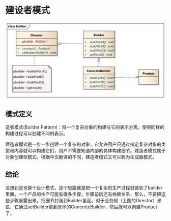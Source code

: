 # 建设者模式

![picture 0](../images/3ba7b54c5fe61eee060b490209ba405374a5c3c7f171901dc419b3c2685e4fde.png)  

## 模式定义
造者模式(Builder Pattern)：将一个复杂对象的构建与它的表示分离，使得同样的构建过程可以创建不同的表示。

建造者模式是一步一步创建一个复杂的对象，它允许用户只通过指定复杂对象的类型和内容就可以构建它们，用户不需要知道内部的具体构建细节。建造者模式属于对象创建型模式。根据中文翻译的不同，建造者模式又可以称为生成器模式。

## 结论
没想到这也算个设计模式，这个思路就是把一个复杂的生产过程封装到了builder里面。一个产品的生产可能有很多步骤，步骤前后还有依赖关系，那么，不要把这些步骤暴露出来，把细节封装到Builder里面。对于业务侧（上图的Director）来说，它通过setBuilder拿到具体的ConcreteBuilder，然后就可以创建Product了。
